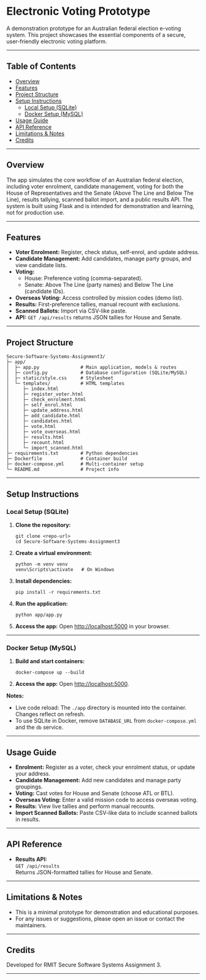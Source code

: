# Electronic Voting Prototype

A demonstration prototype for an Australian federal election e-voting system. This project showcases the essential components of a secure, user-friendly electronic voting platform.

---

## Table of Contents

- [Overview](#overview)
- [Features](#features)
- [Project Structure](#project-structure)
- [Setup Instructions](#setup-instructions)
  - [Local Setup (SQLite)](#local-setup-sqlite)
  - [Docker Setup (MySQL)](#docker-setup-mysql)
- [Usage Guide](#usage-guide)
- [API Reference](#api-reference)
- [Limitations & Notes](#limitations--notes)
- [Credits](#credits)

---

## Overview

The app simulates the core workflow of an Australian federal election, including voter enrolment, candidate management, voting for both the House of Representatives and the Senate (Above The Line and Below The Line), results tallying, scanned ballot import, and a public results API. The system is built using Flask and is intended for demonstration and learning, not for production use.

---

## Features

- **Voter Enrolment:** Register, check status, self-enrol, and update address.
- **Candidate Management:** Add candidates, manage party groups, and view candidate lists.
- **Voting:** 
  - House: Preference voting (comma-separated).
  - Senate: Above The Line (party names) and Below The Line (candidate IDs).
- **Overseas Voting:** Access controlled by mission codes (demo list).
- **Results:** First-preference tallies, manual recount with exclusions.
- **Scanned Ballots:** Import via CSV-like paste.
- **API:** `GET /api/results` returns JSON tallies for House and Senate.

---

## Project Structure

```
Secure-Software-Systems-Assignment3/
├─ app/
│  ├─ app.py               # Main application, models & routes
│  ├─ config.py            # Database configuration (SQLite/MySQL)
│  ├─ static/style.css     # Stylesheet
│  └─ templates/           # HTML templates
│     ├─ index.html
│     ├─ register_voter.html
│     ├─ check_enrolment.html
│     ├─ self_enrol.html
│     ├─ update_address.html
│     ├─ add_candidate.html
│     ├─ candidates.html
│     ├─ vote.html
│     ├─ vote_overseas.html
│     ├─ results.html
│     ├─ recount.html
│     └─ import_scanned.html
├─ requirements.txt        # Python dependencies
├─ Dockerfile              # Container build
├─ docker-compose.yml      # Multi-container setup
└─ README.md               # Project info
```

---

## Setup Instructions

### Local Setup (SQLite)

1. **Clone the repository:**
   ```
   git clone <repo-url>
   cd Secure-Software-Systems-Assignment3
   ```

2. **Create a virtual environment:**
   ```
   python -m venv venv
   venv\Scripts\activate   # On Windows
   ```

3. **Install dependencies:**
   ```
   pip install -r requirements.txt
   ```

4. **Run the application:**
   ```
   python app/app.py
   ```

5. **Access the app:**
   Open [http://localhost:5000](http://localhost:5000) in your browser.

---

### Docker Setup (MySQL)

1. **Build and start containers:**
   ```
   docker-compose up --build
   ```

2. **Access the app:**
   Open [http://localhost:5000](http://localhost:5000).

**Notes:**
- Live code reload: The `./app` directory is mounted into the container. Changes reflect on refresh.
- To use SQLite in Docker, remove `DATABASE_URL` from `docker-compose.yml` and the `db` service.

---

## Usage Guide

- **Enrolment:** Register as a voter, check your enrolment status, or update your address.
- **Candidate Management:** Add new candidates and manage party groupings.
- **Voting:** Cast votes for House and Senate (choose ATL or BTL).
- **Overseas Voting:** Enter a valid mission code to access overseas voting.
- **Results:** View live tallies and perform manual recounts.
- **Import Scanned Ballots:** Paste CSV-like data to include scanned ballots in results.

---

## API Reference

- **Results API:**  
  `GET /api/results`  
  Returns JSON-formatted tallies for House and Senate.

---

## Limitations & Notes

- This is a minimal prototype for demonstration and educational purposes.
- For any issues or suggestions, please open an issue or contact the maintainers.

---

## Credits
Developed for RMIT Secure Software Systems Assignment 3.

---
